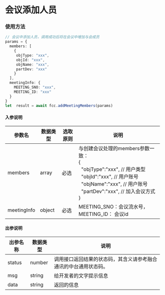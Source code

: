 # 会议添加人员
<!-- ## 创建音视频会议示例

:::preview
demo-preview=../../../components/interface/meeting/createConf.vue
::: -->
### 使用方法
```typescript
// 会议中添加人员，调用成功后将在会议中增加与会成员
params = {
  members: [
    {
     objType: "xxx",
     objId: "xxx",
     objName: "xxx",
     partDev: "xxx"
    }
  ],
  meetingInfo: {
    MEETING_SNO: "xxx",
    MEETING_ID: "xxx"
  }
}
let  result = await fcc.addMeetingMembers(params)
```
<!-- **入参说明** -->
#### 入参说明

| **参数名** | **数据类型** | **选取原则** |**说明** |
| ---------- | -------------- | -------------- | ---------------- |
| members      | array       | 必选         | 与创建会议处理的members参数一致：<br/>{<br/> &nbsp;&nbsp;"objType":"xxx",  // 用户类型<br/> &nbsp;&nbsp;"objId":"xxx",  // 用户账号<br/> &nbsp;&nbsp;"objName":"xxx",  // 用户账号<br/> &nbsp;&nbsp;"partDev":"xxx",  // 加入会议方式<br/>}|
| meetingInfo      | object       | 必选 | MEETING_SNO：会议流水号，MEETING_ID： 会议id |

#### 出参说明

| **出参名称** | **数据类型** | **说明**                         |
| -------- | -------- | ------------------------------ |
| status   | number   | 调用接口返回结果的状态码，其含义请参考融合通讯的中台通用状态码。 |
| msg      | string   | 给开发者的文字提示信息                    |
| data     | string   | 返回的信息                          |

